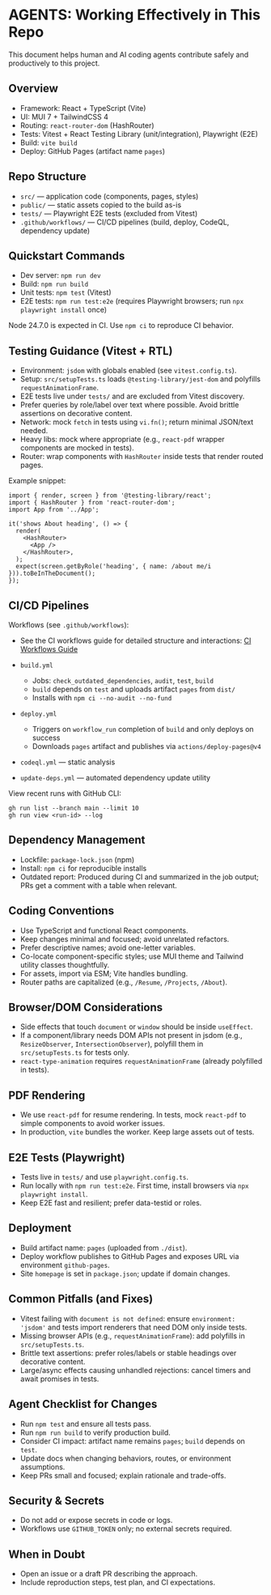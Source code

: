 # AGENTS: Working Effectively in This Repo

This document helps human and AI coding agents contribute safely and productively to this project.

## Overview

- Framework: React + TypeScript (Vite)
- UI: MUI 7 + TailwindCSS 4
- Routing: `react-router-dom` (HashRouter)
- Tests: Vitest + React Testing Library (unit/integration), Playwright (E2E)
- Build: `vite build`
- Deploy: GitHub Pages (artifact name `pages`)

## Repo Structure

- `src/` — application code (components, pages, styles)
- `public/` — static assets copied to the build as-is
- `tests/` — Playwright E2E tests (excluded from Vitest)
- `.github/workflows/` — CI/CD pipelines (build, deploy, CodeQL, dependency update)

## Quickstart Commands

- Dev server: `npm run dev`
- Build: `npm run build`
- Unit tests: `npm test` (Vitest)
- E2E tests: `npm run test:e2e` (requires Playwright browsers; run `npx playwright install` once)

Node 24.7.0 is expected in CI. Use `npm ci` to reproduce CI behavior.

## Testing Guidance (Vitest + RTL)

- Environment: `jsdom` with globals enabled (see `vitest.config.ts`).
- Setup: `src/setupTests.ts` loads `@testing-library/jest-dom` and polyfills `requestAnimationFrame`.
- E2E tests live under `tests/` and are excluded from Vitest discovery.
- Prefer queries by role/label over text where possible. Avoid brittle assertions on decorative content.
- Network: mock `fetch` in tests using `vi.fn()`; return minimal JSON/text needed.
- Heavy libs: mock where appropriate (e.g., `react-pdf` wrapper components are mocked in tests).
- Router: wrap components with `HashRouter` inside tests that render routed pages.

Example snippet:

```tsx
import { render, screen } from '@testing-library/react';
import { HashRouter } from 'react-router-dom';
import App from '../App';

it('shows About heading', () => {
  render(
    <HashRouter>
      <App />
    </HashRouter>,
  );
  expect(screen.getByRole('heading', { name: /about me/i })).toBeInTheDocument();
});
```

## CI/CD Pipelines

Workflows (see `.github/workflows`):

- See the CI workflows guide for detailed structure and interactions: [CI Workflows Guide](.github/workflows/agents.md)

- `build.yml`
  - Jobs: `check_outdated_dependencies`, `audit`, `test`, `build`
  - `build` depends on `test` and uploads artifact `pages` from `dist/`
  - Installs with `npm ci --no-audit --no-fund`
- `deploy.yml`
  - Triggers on `workflow_run` completion of `build` and only deploys on success
  - Downloads `pages` artifact and publishes via `actions/deploy-pages@v4`
- `codeql.yml` — static analysis
- `update-deps.yml` — automated dependency update utility

View recent runs with GitHub CLI:

```
gh run list --branch main --limit 10
gh run view <run-id> --log
```

## Dependency Management

- Lockfile: `package-lock.json` (npm)
- Install: `npm ci` for reproducible installs
- Outdated report: Produced during CI and summarized in the job output; PRs get a comment with a table when relevant.

## Coding Conventions

- Use TypeScript and functional React components.
- Keep changes minimal and focused; avoid unrelated refactors.
- Prefer descriptive names; avoid one-letter variables.
- Co-locate component-specific styles; use MUI theme and Tailwind utility classes thoughtfully.
- For assets, import via ESM; Vite handles bundling.
- Router paths are capitalized (e.g., `/Resume`, `/Projects`, `/About`).

## Browser/DOM Considerations

- Side effects that touch `document` or `window` should be inside `useEffect`.
- If a component/library needs DOM APIs not present in jsdom (e.g., `ResizeObserver`, `IntersectionObserver`), polyfill them in `src/setupTests.ts` for tests only.
- `react-type-animation` requires `requestAnimationFrame` (already polyfilled in tests).

## PDF Rendering

- We use `react-pdf` for resume rendering. In tests, mock `react-pdf` to simple components to avoid worker issues.
- In production, `vite` bundles the worker. Keep large assets out of tests.

## E2E Tests (Playwright)

- Tests live in `tests/` and use `playwright.config.ts`.
- Run locally with `npm run test:e2e`. First time, install browsers via `npx playwright install`.
- Keep E2E fast and resilient; prefer data-testid or roles.

## Deployment

- Build artifact name: `pages` (uploaded from `./dist`).
- Deploy workflow publishes to GitHub Pages and exposes URL via environment `github-pages`.
- Site `homepage` is set in `package.json`; update if domain changes.

## Common Pitfalls (and Fixes)

- Vitest failing with `document is not defined`: ensure `environment: 'jsdom'` and tests import renderers that need DOM only inside tests.
- Missing browser APIs (e.g., `requestAnimationFrame`): add polyfills in `src/setupTests.ts`.
- Brittle text assertions: prefer roles/labels or stable headings over decorative content.
- Large/async effects causing unhandled rejections: cancel timers and await promises in tests.

## Agent Checklist for Changes

- Run `npm test` and ensure all tests pass.
- Run `npm run build` to verify production build.
- Consider CI impact: artifact name remains `pages`; `build` depends on `test`.
- Update docs when changing behaviors, routes, or environment assumptions.
- Keep PRs small and focused; explain rationale and trade-offs.

## Security & Secrets

- Do not add or expose secrets in code or logs.
- Workflows use `GITHUB_TOKEN` only; no external secrets required.

## When in Doubt

- Open an issue or a draft PR describing the approach.
- Include reproduction steps, test plan, and CI expectations.
